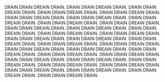 DRAIN DRAIN DREAIN DRAIN. DRAIN DRAIN DREAIN DRAIN. DRAIN DRAIN DREAIN DRAIN. DRAIN DRAIN DREAIN DRAIN. DRAIN DRAIN DREAIN DRAIN. DRAIN DRAIN DREAIN DRAIN. DRAIN DRAIN DREAIN DRAIN. DRAIN DRAIN DREAIN DRAIN. DRAIN DRAIN DREAIN DRAIN. DRAIN DRAIN DREAIN DRAIN. DRAIN DRAIN DREAIN DRAIN. DRAIN DRAIN DREAIN DRAIN. DRAIN DRAIN DREAIN DRAIN. DRAIN DRAIN DREAIN DRAIN. DRAIN DRAIN DREAIN DRAIN. DRAIN DRAIN DREAIN DRAIN. DRAIN DRAIN DREAIN DRAIN. DRAIN DRAIN DREAIN DRAIN. DRAIN DRAIN DREAIN DRAIN. DRAIN DRAIN DREAIN DRAIN. DRAIN DRAIN DREAIN DRAIN. DRAIN DRAIN DREAIN DRAIN. DRAIN DRAIN DREAIN DRAIN. DRAIN DRAIN DREAIN DRAIN. DRAIN DRAIN DREAIN DRAIN. DRAIN DRAIN DREAIN DRAIN. DRAIN DRAIN DREAIN DRAIN. DRAIN DRAIN DREAIN DRAIN. DRAIN DRAIN DREAIN DRAIN. DRAIN DRAIN DREAIN DRAIN. DRAIN DRAIN DREAIN DRAIN. DRAIN DRAIN DREAIN DRAIN. DRAIN DRAIN DREAIN DRAIN. DRAIN DRAIN DREAIN DRAIN. 
